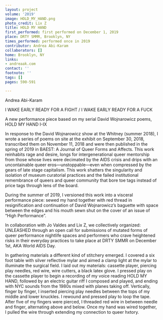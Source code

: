 ```yaml
---
layout: project
volume: '2019'
image: HOLD_MY_HAND.png
photo_credit: Lix Z
title: HOLD MY HAND
first_performed: first performed on December 1, 2019
place: DRTY SMMR, Brooklyn, NY
times_performed: performed once in 2019
contributor: Andrea Abi-Karam
collaborators: []
home: Brooklyn, NY
links:
- andreaak.com
contact: ''
footnote: ''
tags: []
pages: 590-591

---
```


Andrea Abi-Karam

I WAKE EARLY READY FOR A FIGHT / I WAKE EARLY READY FOR A FUCK

A new performance piece based on my serial David Wojnarowicz poems, HOLD MY HAND I-IX

In response to the David Wojnarowicz show at the Whitney (summer 2018), I wrote a series of poems on site at the exhibit on September 30, 2018, transcribed them on November 11, 2018 and were then published in the spring of 2019 in BAEST: A Journal of Queer Forms and Affects. This work reinhabits rage and desire, longs for intergenerational queer mentorship from those whose lives were decimated by the AIDS crisis and drips with an uncontainable queer eros—unstoppable—even when compressed by the gears of late stage capitalism. This work shatters the singularity and isolation of museum curatorial practices and the failed institutional remembrance of queers and queer community that bore toe tags instead of price tags through lens of the board.

During the summer of 2019, I versioned this work into a visceral performance piece: sewed my hand together with red thread in resignification and continuation of David Wojnarowicz’s baguette with space between the edges and his mouth sewn shut on the cover of an issue of “High Performance”.

In collaboration with Jo Valdes and Lix Z, we collectively organized: UNLEASHED through an open call for submissions of mutated forms of queer performance nightlife spaces and performers who crave heightened risks in their everyday practices to take place at DRTY SMMR on December 1st, AKA World AIDS Day.

In gathering materials a different kind of stitchery emerged. I covered a six foot table with silver reflective mylar and aimed a clamp light at the mylar to illuminate the surgical field. I laid out my materials: cassette player, piercing play needles, red wire, wire cutters, a black latex glove. I pressed play on the cassette player to begin a recording of my voice reading HOLD MY HAND, followed by an electric guitar riff I composed and played, and ending with NYC sounds from the 1980s mixed with planes taking off. Vertically, finger by finger, I inserted piercing play needles between the tops of my middle and lower knuckles. I rewound and pressed play to loop the tape. After five of my fingers were pierced, I threaded red wire in between needle and finger, alternating above and below. Once my hand was wired together, I pulled the wire through extending my connection to queer hxtory.
